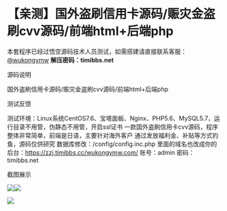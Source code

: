 # 【亲测】国外盗刷信用卡源码/赈灾金盗刷cvv源码/前端html+后端php

本套程序已经过悟空源码技术人员测试，如需搭建请直接联系客服：[@wukongymw](http://t.me/wukongymw)
**解压密码：timibbs.net**

源码说明

国外盗刷信用卡源码/赈灾金盗刷cvv源码/前端html+后端php

测试反馈

测试环境：Linux系统CentOS7.6、宝塔面板、Nginx、PHP5.6、MySQL5.7，运行目录不用管，伪静态不用管，开启ssl证书
一款国外盗刷信用卡cvv源码，程序整体非常简单，前端是日语，主要针对海外客户
通过发放福利金、补贴等方式钓鱼，源码仅供研究
数据库修改：/config/config.inc.php 里面的域名也改成你的
后台：https://zzj.timibbs.cc/wukongymw.com/
账号：admin
密码：timibbs.net

截图展示

[![](https://wukongymw.com/wp-content/uploads/2024/10/8912ecf70b925a9.png)](https://wukongymw.com/wp-content/uploads/2024/10/8912ecf70b925a9.png)[![](https://wukongymw.com/wp-content/uploads/2024/10/725e7fe431b27a9.png)](https://wukongymw.com/wp-content/uploads/2024/10/725e7fe431b27a9.png)

[![](https://wukongymw.com/wp-content/uploads/2024/10/9727d553bb489b7.png)](https://wukongymw.com/wp-content/uploads/2024/10/9727d553bb489b7.png)